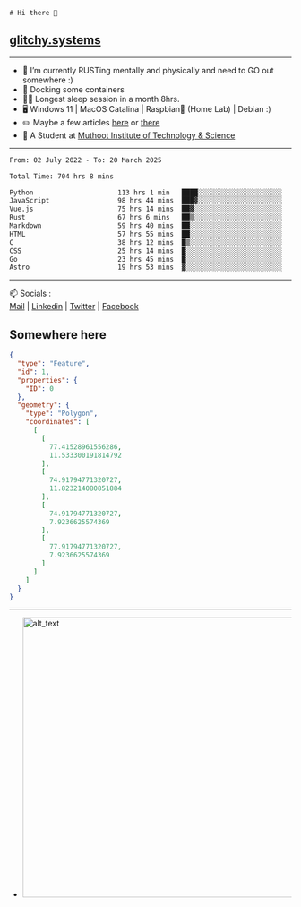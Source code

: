 ```
# Hi there 👋
```
## [glitchy.systems](https://glitchy.systems)
---

- 🌱 I’m currently RUSTing mentally and physically and need to GO out somewhere :)
- 🐋 Docking some containers
- 😶‍🌫️ Longest sleep session in a month 8hrs.
- 🖥️ Windows 11 | MacOS Catalina | Raspbian🥧 (Home Lab) | Debian :)
- ✏️ Maybe a few articles [here](https://medium.com/@advaithnarayanan8) or [there](https://medium.com/@advaithnarayanan8)
- 📑 A Student at [Muthoot Institute of Technology & Science](https://mgmits.ac.in/)



---

<!--START_SECTION:waka-->

```txt
From: 02 July 2022 - To: 20 March 2025

Total Time: 704 hrs 8 mins

Python                     113 hrs 1 min   ████░░░░░░░░░░░░░░░░░░░░░   16.05 %
JavaScript                 98 hrs 44 mins  ███▓░░░░░░░░░░░░░░░░░░░░░   14.02 %
Vue.js                     75 hrs 14 mins  ██▓░░░░░░░░░░░░░░░░░░░░░░   10.69 %
Rust                       67 hrs 6 mins   ██▒░░░░░░░░░░░░░░░░░░░░░░   09.53 %
Markdown                   59 hrs 40 mins  ██░░░░░░░░░░░░░░░░░░░░░░░   08.47 %
HTML                       57 hrs 55 mins  ██░░░░░░░░░░░░░░░░░░░░░░░   08.23 %
C                          38 hrs 12 mins  █▒░░░░░░░░░░░░░░░░░░░░░░░   05.43 %
CSS                        25 hrs 14 mins  █░░░░░░░░░░░░░░░░░░░░░░░░   03.58 %
Go                         23 hrs 45 mins  █░░░░░░░░░░░░░░░░░░░░░░░░   03.37 %
Astro                      19 hrs 53 mins  ▓░░░░░░░░░░░░░░░░░░░░░░░░   02.83 %
```

<!--END_SECTION:waka-->

---

📫 Socials :<br>
[Mail](mailto:advaith@glitchy.systems) | [Linkedin](https://www.linkedin.com/in/advaith-narayanan-a72152214/) | [Twitter](https://twitter.com/advaithnarayan) | [Facebook](https://screenmessage.com/qinq)

## Somewhere here

```geojson
{
  "type": "Feature",
  "id": 1,
  "properties": {
    "ID": 0
  },
  "geometry": {
    "type": "Polygon",
    "coordinates": [
      [
        [
          77.41528961556286,
          11.533300191814792
        ],
        [
          74.91794771320727,
          11.823214080851884
        ],
        [
          74.91794771320727,
          7.9236625574369
        ],
        [
          77.91794771320727,
          7.9236625574369
        ]
      ]
    ]
  }
}
```


--- 
- [<img alt="alt_text" width="500px" src="https://valid.x86.fr/cache/banner/xv24bv-6.png" />](https://valid.x86.fr/xv24bv)


